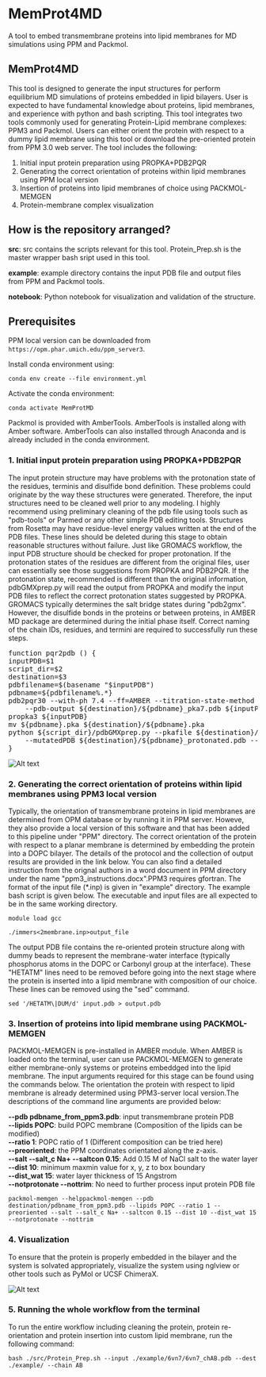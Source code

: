 # MemProt4MD

A tool to embed transmembrane proteins into lipid membranes for MD simulations using PPM and Packmol.

## MemProt4MD
This tool is designed to generate the input structures for perform equilibrium MD simulations of proteins embedded in lipid bilayers. User is expected to have fundamental knowledge about proteins, lipid membranes, and experience with python and bash scripting. This tool integrates two tools commonly used for generating Protein-Lipid membrane complexes: PPM3 and Packmol. Users can either orient the protein with respect to a dummy lipid membrane using this tool or download the pre-oriented protein from PPM 3.0 web server. The tool includes the following:

1. Initial input protein preparation using PROPKA+PDB2PQR  
2. Generating the correct orientation of proteins within lipid membranes using PPM local version  
3. Insertion of proteins into lipid membranes of choice using PACKMOL-MEMGEN  
4. Protein-membrane complex visualization   

## How is the repository arranged?

**src**: src contains the scripts relevant for this tool. Protein_Prep.sh is the master wrapper bash sript used in this tool.

**example**: example directory contains the input PDB file and output files from PPM and Packmol tools.

**notebook**: Python notebook for visualization and validation of the structure.

## Prerequisites

PPM local version can be downloaded from `https://opm.phar.umich.edu/ppm_server3`. 

Install conda environment using:  

`conda env create --file environment.yml`

Activate the conda environment:  

`conda activate MemProtMD`

Packmol is provided with AmberTools. AmberTools is installed along with Amber software. AmberTools can also installed through Anaconda and is already included in the conda environment.

### 1. Initial input protein preparation using PROPKA+PDB2PQR
The input protein structure may have problems with the protonation state of the residues, terminis and disulfide bond definition. These problems could originate by the way these structures were generated. Therefore, the input structures need to be cleaned well prior to any modeling. I highly recommend using preliminary cleaning of the pdb file using tools such as "pdb-tools" or Parmed or any other simple PDB editing tools. Structures from Rosetta may have residue-level energy values written at the end of the PDB files. These lines should be deleted during this stage to obtain reasonable structures without failure. Just like GROMACS workflow, the input PDB structure should be checked for proper protonation. If the protonation states of the residues are different from the original files, user can essentially see those suggestions from PROPKA and PDB2PQR. If the protonation state, recommended is different than the original information, pdbGMXprep.py will read the output from PROPKA and modify the input PDB files to reflect the correct protonation states suggested by PROPKA. GROMACS typically determines the salt bridge states during "pdb2gmx". However, the disulfide bonds in the proteins or between proteins, in AMBER MD package are determined during the initial phase itself. Correct naming of the chain IDs, residues, and termini are required to successfully run these steps.  

<pre>
function pqr2pdb () {
inputPDB=$1
script_dir=$2
destination=$3
pdbfilename=$(basename "$inputPDB")  
pdbname=${pdbfilename%.*}
pdb2pqr30 --with-ph 7.4 --ff=AMBER --titration-state-method propka --ffout=AMBER \ 
    --pdb-output ${destination}/${pdbname}_pka7.pdb ${inputPDB} ${destination}/${pdbname}_pka7.pqr
propka3 ${inputPDB}
mv ${pdbname}.pka ${destination}/${pdbname}.pka
python ${script_dir}/pdbGMXprep.py --pkafile ${destination}/${pdbname}.pka --pH 7.4 \
    --mutatedPDB ${destination}/${pdbname}_protonated.pdb --pdb ${destination}/${pdbname}_pka7.pdb
}  
</pre>

![Alt text](./example/6vn7/6vn7_ppm_output.png)

### 2. Generating the correct orientation of proteins within lipid membranes using PPM3 local version
Typically, the orientation of transmembrane proteins in lipid membranes are determined from OPM database or by running it in PPM server. Howeve, they also provide a local version of this software and that has been added to this pipeline under "PPM" directory. The correct orientation of the protein with respect to a planar membrane is determined by embedding the protein into a DOPC bilayer. The details of the protocol and the collection of output results are provided in the link below. You can also find a detailed instruction from the orignal authors in a word document in PPM directory under the name "ppm3_instructions.docx".PPM3 requires gfortran. The format of the input file (*.inp) is given in "example" directory. The example bash script is given below. The executable and input files are all expected to be in the same working directory.

`module load gcc`

`./immers<2membrane.inp>output_file` 

The output PDB file contains the re-oriented protein structure along with dummy beads to represent the membrane-water interface (typically phosphorus atoms in the DOPC or Carbonyl group at the interface). These "HETATM" lines need to be removed before going into the next stage where the protein is inserted into a lipid membrane with composition of our choice. These lines can be removed using the "sed" command.

`sed '/HETATM\|DUM/d' input.pdb > output.pdb`

### 3. Insertion of proteins into lipid membrane using PACKMOL-MEMGEN
PACKMOL-MEMGEN is pre-installed in AMBER module. When AMBER is loaded onto the terminal, user can use PACKMOL-MEMGEN to generate either membrane-only systems or proteins embeddged into the lipid membrane. The input arguments required for this stage can be found using the commands below. The orientation the protein with respect to lipid membrane is already determined using PPM3-server local version.The descriptions of the command line arguments are provided below:

**--pdb pdbname_from_ppm3.pdb**: input transmembrane protein PDB  
**--lipids POPC**: build POPC membrane (Composition of the lipids can be modified)  
**--ratio 1**: POPC ratio of 1 (Different composition can be tried here)  
**--preoriented**: the PPM coordinates orientated along the z-axis.  
**--salt --salt_c Na+ --saltcon 0.15**: Add 0.15 M of NaCl salt to the water layer  
**--dist 10**: minimum maxmin value for x, y, z to box boundary  
**--dist_wat 15**: water layer thickness of 15 Angstrom  
**--notprotonate --nottrim**: No need to further process input protein PDB file  

`packmol-memgen --helppackmol-memgen --pdb destination/pdbname_from_ppm3.pdb --lipids POPC --ratio 1 --preoriented --salt --salt_c Na+ --saltcon 0.15 --dist 10 --dist_wat 15 --notprotonate --nottrim`

### 4. Visualization

To ensure that the protein is properly embedded in the bilayer and the system is solvated appropriately, visualize the system using nglview or other tools such as PyMol or UCSF ChimeraX.

![Alt text](./example/6vn7/6vn7_packmol_output.png)

### 5. Running the whole workflow from the terminal

To run the entire workflow including cleaning the protein, protein re-orientation and protein insertion into custom lipid membrane, run the following command:

`bash ./src/Protein_Prep.sh --input ./example/6vn7/6vn7_chAB.pdb --dest ./example/ --chain AB`
